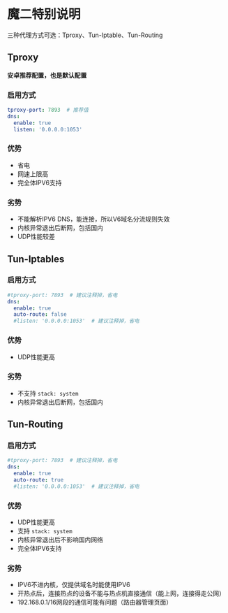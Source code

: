 # 魔二特别说明

三种代理方式可选：Tproxy、Tun-Iptable、Tun-Routing

## Tproxy

**安卓推荐配置，也是默认配置**

### 启用方式

```yaml
tproxy-port: 7893  # 推荐值
dns:
  enable: true
  listen: '0.0.0.0:1053'
```

### 优势

* 省电
* 网速上限高
* 完全体IPV6支持

### 劣势

* 不能解析IPV6 DNS，能连接，所以V6域名分流规则失效
* 内核异常退出后断网，包括国内
* UDP性能较差

## Tun-Iptables

### 启用方式

```yaml
#tproxy-port: 7893  # 建议注释掉，省电
dns:
  enable: true
  auto-route: false
  #listen: '0.0.0.0:1053'  # 建议注释掉，省电
```

### 优势

* UDP性能更高

### 劣势

* 不支持 `stack: system`&#x20;
* 内核异常退出后断网，包括国内

## Tun-Routing

### 启用方式

```yaml
#tproxy-port: 7893  # 建议注释掉，省电
dns:
  enable: true
  auto-route: true
  #listen: '0.0.0.0:1053'  # 建议注释掉，省电
```

### 优势

* UDP性能更高
* 支持 `stack: system`&#x20;
* 内核异常退出后不影响国内网络
* 完全体IPV6支持

### 劣势

* IPV6不进内核，仅提供域名时能使用IPV6
* 开热点后，连接热点的设备不能与热点机直接通信（能上网，连接得走公网）
* 192.168.0.1/16网段的通信可能有问题（路由器管理页面）
